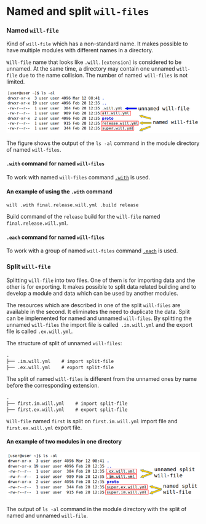 # Named and split `will-files`

### Named <code>will-file</code>

Kind of <code>will-file</code> which has a non-standard name. It makes possible to have multiple modules with different names in a directory.

`Will-file` name that looks like `.will.[extension]` is considered to be unnamed. At the same time, a directory may contain one unnamed `will-file` due to the name collision. The number of named` will-files` is not limited.

![will.file.named.unnamed.png](../images/will.file.named.unnamed.png)  

The figure shows the output of the `ls -al` command in the module directory of named `will-files`.

#### `.with` command for named `will-files`

To work with named `will-files` command [`.with`](../tutorial/WillFileNamed.md) is used.

#### An example of using the `.with` command

```
will .with final.release.will.yml .build release
```

Build command of the `release` build for the `will-file` named  `final.release.will.yml`.

#### `.each` command for named `will-files`

To work with a group of named `will-files` command [`.each`](../tutorial/CommandEach.md) is used.

### Split <code>will-file</code>

Splitting <code>will-file</code> into two files. One of them is for importing data and the other is for exporting. It makes possible to split data related building and to develop a module and data which can be used by another modules.

The resources which are described in one of the split `will-files` are available in the second. It eliminates the need to duplicate the data. Split can be implemented for named and unnamed `will-files`. By splitting the unnamed `will-files` the import file is called` .im.will.yml` and the export file is called `.ex.will.yml`.  

The structure of split of unnamed `will-files`:   

```
.
├── .im.will.yml    # import split-file
├── .ex.will.yml    # export split-file

```

The split of named `will-files` is different from the unnamed ones by name before the corresponding extension.  

```
.
├── first.im.will.yml    # import split-file
├── first.ex.will.yml    # export split-file

```

`Will-file` named `first` is split on `first.im.will.yml` import file and `first.ex.will.yml` export file.  

#### An example of two modules in one directory

![will.file.split.png](../images/will.file.split.png)

The output of `ls -al` command in the module directory with the split of named and unnamed `will-file`.
